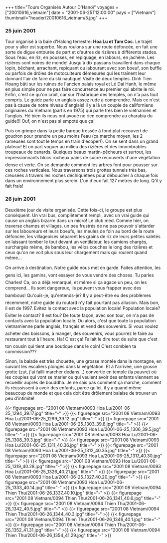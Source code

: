 +++
title="Tours Organisés Autour D'Hanoï"
voyages = ["20010616_vietnam"]
date = "2001-06-25T12:00:00"
pays = ["Vietnam"]
thumbnail="header/20010616_vietnam/5.jpg"
+++
### 25 juin 2001

Tour organisé à la baie d'Halong terrestre: <b>Hoa Lu et Tam Coc</b>. Le trajet 
pour y aller est superbe. Nous roulons sur une route défoncée, en fait une sorte 
de digue entourée de part et d'autres de rizières à différents stades. Sous 
l'eau, en riz, en pousses, en repiquage, en labours, en jachère. Les rizières 
sont noires de monde! Jusqu'à dix paysans travaillent dans chaque lopin, bêchant, 
arrachant, repiquant ou labourant avec son boeuf, son buffle ou parfois de drôles 
de motoculteurs démesurés qui les traînent leur donnant l'air de faire du ski 
nautique! Visite de deux temples. Dinh Tien Hoang bâti sur les ruines de l'ancien 
palais royal et Lé Dai Hanh, le même en plus simple pour ne pas faire concurrence 
au premier qui abrite le roi. Enfin, c'est ce qu'on croit, car sur l'historique 
des temples, on n'a pas tout compris. Le guide parle un anglais assez rude à 
comprendre. Mais ce n'est pas à cause de notre niveau d'anglais! Il y a là un 
couple de californiens originaires du Vietnam (partis en 1975) qui parle très 
bien le vietnamien et l'anglais. Hé bien ils nous ont avoué ne rien comprendre 
au charabia du guide!!! Ouf, on n'est pas si empoté que ça!

Puis on grimpe dans la petite barque tressée à fond plat recouvert de goudron 
pour prendre un peu moins l'eau (ça marche moyen, les 2 rameuses sont tout le 
temps en train d'écoper!). On se sent dans un grand plateau! Et on part voguer 
au milieu des rizières et des innombrables troupeaux de canards. Quelques beaux 
martin-pêcheurs et surtout, les impressionnants blocs rocheux pains de sucre 
recouverts d'une végétation dense et verte. On se demande comment les arbres 
font pour pousser sur ces roches verticales. Nous traversons trois grottes tunnels 
très bas, creusées à travers les roches déchiquetées pour déboucher à chaque 
fois dans un environnement plus serein. L'un d'eux fait 127 mètres de long. 
Q'il y fait frais!

### 26 juin 2001

Deuxième jour de visite organisée. Cette fois-ci, le groupe est plus conséquent. 
Un vrai bus, complètement rempli, avec un vrai guide qui cause un anglais bizarre 
dans un micro! Le club méd. Comme hier, on traverse champs et villages, un peu 
frustrés de ne pas pouvoir s'attarder sur les laboureurs et leurs boeufs, les 
meules de foin au bord de la route défoncée, les villageoises séparent les grains 
de riz de leurs petites saletés en laissant tomber le tout devant un ventilateur, 
les camions chargés, surchargés même, de bambou, les vélos couches le long des 
rizières et ceux qu'on ne voit plus sous leur chargement mais qui roulent quand 
même...

On arrive à destination. Notre guide nous met en garde. Faites attention, 
les gens ici, les gamins, vont essayer de vous vendre des choses. Tu parles 
Charles! Ca, on a déjà remarqué, et même si ça agace un peu, on les comprend... 
Ils sont dangereux, ils peuvent vous frapper avec des bambous! Qu'ouïs-je, 
qu'entends-je? Il y a peut-être eu des problèmes récemment, notre guide du routard 
n'y fait pourtant pas allusion. Mais bon, il est de 1997. Evitez le contact 
avec la population locale! Population locale? Eviter le contact? Il est fou? 
De toute façon, avec son tour, on n'a pas de contacts avec la population locale. 
Ou alors, c'est que toute la population vietnamienne parle anglais, français 
et vend des souvenirs. Si vous voulez acheter des boissons, à manger, des souvenirs, 
vous pourrez le faire au restaurant tout à l'heure. Ha! C'est ça! Fallait le 
dire tout de suite que c'est ton cousin qui tient une boutique dans le coin! 
C'est combien ta commission???

Sinon, la balade est très chouette, une grosse montée dans la montagne, en 
suivant les escaliers plongés dans la végétation. Et à l'arrivée, une grosse 
grotte (zut, j'ai failli marcher dedans...) convertie en temple (la pauvre) 
où les couples qui vont se marier ou qui veulent avoir des enfants viennent 
se recueillir auprès de bouddha. Je ne sais pas comment ça marche, comment ils 
réussissent à avoir des enfants, parce qu'ici, il y a quand même beaucoup de 
monde et que cela doit être drôlement balaise de trouver un peu d'intimité!


<div id="TOTO">{{< figurepage src="2001 08 Vietnam/0093 Hoa Lu/2001-06-25_1294_39.17.jpg" title="-"  >}}
{{< figurepage src="2001 08 Vietnam/0093 Hoa Lu/2001-06-25_1299_39.12.jpg" title="-"  >}}
{{< figurepage src="2001 08 Vietnam/0093 Hoa Lu/2001-06-25_1303_39.8.jpg" title="-"  >}}
{{< figurepage src="2001 08 Vietnam/0093 Hoa Lu/2001-06-25_1306_39.5.jpg" title="-"  >}}
{{< figurepage src="2001 08 Vietnam/0093 Hoa Lu/2001-06-25_1308_39.3.jpg" title="-"  >}}
{{< figurepage src="2001 08 Vietnam/0093 Hoa Lu/2001-06-25_1311_40.36.jpg" title="-"  >}}
{{< figurepage src="2001 08 Vietnam/0093 Hoa Lu/2001-06-25_1312_40.35.jpg" title="-"  >}}
{{< figurepage src="2001 08 Vietnam/0093 Hoa Lu/2001-06-25_1317_40.30.jpg" title="-"  >}}
{{< figurepage src="2001 08 Vietnam/0093 Hoa Lu/2001-06-25_1319_40.28.jpg" title="-"  >}}
{{< figurepage src="2001 08 Vietnam/0093 Hoa Lu/2001-06-25_1326_40.21.jpg" title="-"  >}}
{{< figurepage src="2001 08 Vietnam/0093 Hoa Lu/2001-06-25_1327_40.20.jpg" title="-"  >}}
{{< figurepage src="2001 08 Vietnam/0093 Hoa Lu/2001-06-25_1333_40.14.jpg" title="-"  >}}
{{< figurepage src="2001 08 Vietnam/0094 Thien Thu/2001-06-26_1337_40.10.jpg" title="-"  >}}
{{< figurepage src="2001 08 Vietnam/0094 Thien Thu/2001-06-26_1341_40.6.jpg" title="-"  >}}
{{< figurepage src="2001 08 Vietnam/0094 Thien Thu/2001-06-26_1342_40.5.jpg" title="-"  >}}
{{< figurepage src="2001 08 Vietnam/0094 Thien Thu/2001-06-26_1344_40.3.jpg" title="-"  >}}
{{< figurepage src="2001 08 Vietnam/0094 Thien Thu/2001-06-26_1346_40.1.jpg" title="-"  >}}
{{< figurepage src="2001 08 Vietnam/0094 Thien Thu/2001-06-26_1352_41.31.jpg" title="-"  >}}
{{< figurepage src="2001 08 Vietnam/0094 Thien Thu/2001-06-26_1354_41.29.jpg" title="-"  >}}
</DIV>

